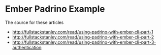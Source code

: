 # Ember Padrino Example

The source for these articles

* http://fullstackstanley.com/read/using-padrino-with-ember-cli-part-1
* http://fullstackstanley.com/read/using-padrino-with-ember-cli-part-2
* http://fullstackstanley.com/read/using-padrino-with-ember-cli-part-3-authentication
